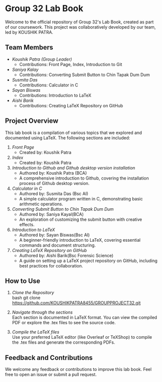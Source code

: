 # Group 32 Lab Book

Welcome to the official repository of Group 32's Lab Book, created as part of our coursework. This project was collaboratively developed by our team, led by KOUSHIK PATRA.

## Team Members

- *Koushik Patra (Group Leader)*  
  - Contributions: Front Page, Index, Introduction to Git
- *Saniya Kalay*  
  - Contributions: Converting Submit Button to Chin Tapak Dum Dum
- *Susmita Das*  
  - Contributions: Calculator in C
- *Sayan Biswas*  
  - Contributions: Introduction to LaTeX
- *Aishi Barik*  
  - Contributions: Creating LaTeX Repository on GitHub

## Project Overview

This lab book is a compilation of various topics that we explored and documented using LaTeX. The following sections are included:

1. *Front Page*  
   - Created by: Koushik Patra
2. *Index*  
   - Created by: Koushik Patra
3. *Introduction to Github and Github desktop version installation*  
   - Authored by: Koushik Patra (BCA)
   - A comprehensive introduction to Github, covering the installation process of Github desktop version.
4. *Calculator in C*  
   - Authored by: Susmita Das (Bsc AI) 
   - A simple calculator program written in C, demonstrating basic arithmetic operations.
5. *Converting Submit Button to Chin Tapak Dum Dum*  
   - Authored by: Saniya Kayal(BCA)
   - An exploration of customizing the submit button with creative effects.
6. *Introduction to LaTeX*  
   - Authored by: Sayan Biswas(Bsc AI) 
   - A beginner-friendly introduction to LaTeX, covering essential commands and document structuring.
7. *Creating LaTeX Repository on GitHub*  
   - Authored by: Aishi Barik(Bsc Forensic Science)
   - A guide on setting up a LaTeX project repository on GitHub, including best practices for collaboration.

## How to Use

1. *Clone the Repository*  
   bash
   git clone https://github.com/KOUSHIKPATRA8455/GROUPPROJECT32.git
   
2. *Navigate through the sections*  
   Each section is documented in LaTeX format. You can view the compiled PDF or explore the .tex files to see the source code.

3. *Compile the LaTeX files*  
   Use your preferred LaTeX editor (like Overleaf or TeXShop) to compile the .tex files and generate the corresponding PDFs.

## Feedback and Contributions

We welcome any feedback or contributions to improve this lab book. Feel free to open an issue or submit a pull request.